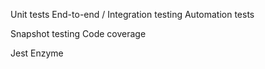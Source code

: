 Unit tests
End-to-end / Integration testing
Automation tests

Snapshot testing
Code coverage

Jest
Enzyme
